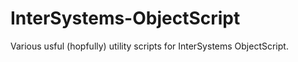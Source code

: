 # InterSystems-ObjectScript
Various usful (hopfully) utility scripts for InterSystems ObjectScript.
